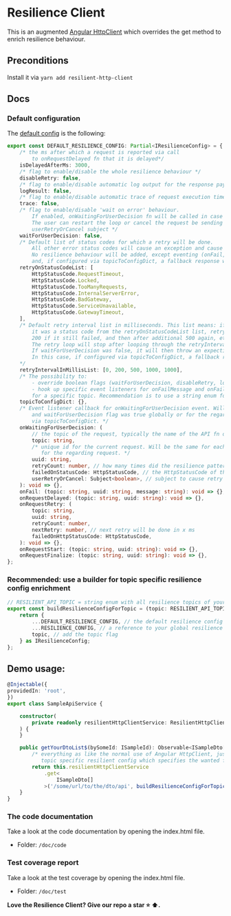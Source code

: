 # Resilience Client

This is an augmented [Angular HttpClient][angular-http-client] which overrides the get method to enrich resilience
behaviour.

## Preconditions
Install it via ```yarn add resilient-http-client```

## Docs

### Default configuration
The [default config][default-config] is the following:

```TypeScript
export const DEFAULT_RESILIENCE_CONFIG: Partial<IResilienceConfig> = {
    /* the ms after which a request is reported via call
        to onRequestDelayed fn that it is delayed*/
    isDelayedAfterMs: 3000,
    /* flag to enable/disable the whole resilience behaviour */
    disableRetry: false,
    /* flag to enable/disable automatic log output for the response payload */
    logResult: false,
    /* flag to enable/disable automatic trace of request execution time */
    trace: false,
    /* flag to enable/disable 'wait on error' behaviour.
        If enabled, onWaitingForUserDecision fn will be called in case the retry loop failed.
        The user can restart the loop or cancel the request be sending a boolean flag to the
        userRetryOrCancel subject */
    waitForUserDecision: false,
    /* Default list of status codes for which a retry will be done.
        All other error status codes will cause an exception and cause the stream to close.
        No resilience behaviour will be added, except eventing (onFail, onRequestStart, onRequestFinalze)
        and, if configured via topicToConfigDict, a fallback response will be returned. */
    retryOnStatusCodeList: [
        HttpStatusCode.RequestTimeout,
        HttpStatusCode.Locked,
        HttpStatusCode.TooManyRequests,
        HttpStatusCode.InternalServerError,
        HttpStatusCode.BadGateway,
        HttpStatusCode.ServiceUnavailable,
        HttpStatusCode.GatewayTimeout,
    ],
    /* Default retry interval list in milliseconds. This list means: if the initial request fails and
        it was a status code from the retryOnStatusCodeList list, retry immediately, then after waiting for
        200 if it still failed, and then after additional 500 again, etc. until there is no more ms in the array.
        The retry loop will stop after looping through the retryIntervalInMillisList array.
        If waitForUserDecision was false, it will then throw an expection and close the stream.
        In this case, if configured via topicToConfigDict, a fallback response will be returned or it will just throw.
    */
    retryIntervalInMillisList: [0, 200, 500, 1000, 1000],
    /* The possibility to:
        - override boolean flags (waitForUserDecision, disableRetry, logResult, trace) and
        - hook up specific event listeners for onFailMessage and onFailResponse
        for a specific topic. Recommendation is to use a string enum for all topics in your app. */
    topicToConfigDict: {},
    /* Event listener callback for onWaitingForUserDecision event. Will be called if retry loop failed
        and waitForUserDecision flag was true globally or for the regarding topic, configured
        via topicToConfigDict. */ 
    onWaitingForUserDecision: (
        // the topic of the request, typically the name of the API fn or its intent
        topic: string,
        /* unique id for the current request. Will be the same for each event callback invocation
           for the regarding request. */
        uuid: string, 
        retryCount: number, // how many times did the resilience pattern tried to retry the failed request
        failedOnStatusCode: HttpStatusCode, // the HttpStatusCode of the last failed request 
        userRetryOrCancel: Subject<boolean>, // subject to cause retry loop to start again (true) or cancel the request (false)
    ): void => {},
    onFail: (topic: string, uuid: string, message: string): void => {},
    onRequestDelayed: (topic: string, uuid: string): void => {},
    onRequestRetry: (
        topic: string,
        uuid: string,
        retryCount: number,
        nextRetry: number, // next retry will be done in x ms
        failedOnHttpStatusCode: HttpStatusCode,
    ): void => {},
    onRequestStart: (topic: string, uuid: string): void => {},
    onRequestFinalize: (topic: string, uuid: string): void => {},
};
```

### Recommended: use a builder for topic specific resilience config enrichment
```TypeScript
// RESILIENT_API_TOPIC = string enum with all resilience topics of your app
export const buildResilienceConfigForTopic = (topic: RESILIENT_API_TOPIC): IResilienceConfig => {
    return {
        ...DEFAULT_RESILIENCE_CONFIG, // the default resilience config from this library
        ...RESILIENCE_CONFIG, // a reference to your global resilience config, typically located in ./src/app/config/resilience.config.ts
        topic, // add the topic flag
    } as IResilienceConfig;
};
```

## Demo usage:
```TypeScript
@Injectable({
providedIn: 'root',
})
export class SampleApiService {

    constructor(
        private readonly resilientHttpClientService: ResilientHttpClientService,
    ) {
    }

    public getYourDtoList$(bySomeId: ISampleId): Observable<ISampleDto[]> {
        /* everything as like the normal use of Angular HttpClient, just enriched by a topic unspecific (global) or
           topic specific resilient config which specifies the wanted failover behaviour */
        return this.resilientHttpClientService
            .get<
                ISampleDto[]
            >('/some/url/to/the/dto/api', buildResilienceConfigForTopic(RESILIENT_API_TOPIC.SAMPLE_DTO_LIST));
    }
}
```

### The code documentation
Take a look at the code documentation by opening the index.html file.
- Folder: <code>/doc/code</code>

### Test coverage report
Take a look at the test coverage by opening the index.html file.
- Folder: <code>/doc/test</code>


**Love the Resilience Client? Give our repo a star :star: :arrow_up:.**

[default-config]: ./projects/resilient-http-client/src/lib/util/rx/resilience.rx-operator.config.ts
[angular-http-client]: https://angular.io/api/common/http/HttpClient
